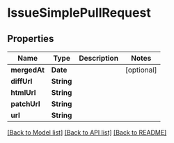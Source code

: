 # IssueSimplePullRequest

## Properties
Name | Type | Description | Notes
------------ | ------------- | ------------- | -------------
**mergedAt** | **Date** |  | [optional] 
**diffUrl** | **String** |  | 
**htmlUrl** | **String** |  | 
**patchUrl** | **String** |  | 
**url** | **String** |  | 

[[Back to Model list]](../README.md#documentation-for-models) [[Back to API list]](../README.md#documentation-for-api-endpoints) [[Back to README]](../README.md)


